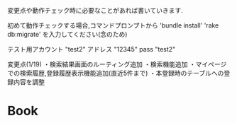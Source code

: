 変更点や動作チェック時に必要なことがあれば書いていきます.

初めて動作チェックする場合,コマンドプロンプトから
'bundle install'
'rake db:migrate'
を入力してください(念のため)

テスト用アカウント "test2"
アドレス "12345"
pass "test2"

変更点(1/19)
・検索結果画面のルーティング追加
・検索機能追加
・マイページでの検索履歴,登録履歴表示機能追加(直近5件まで)
・本登録時のテーブルへの登録内容を調整
# Book
